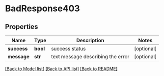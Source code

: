 # BadResponse403

## Properties
Name | Type | Description | Notes
------------ | ------------- | ------------- | -------------
**success** | **bool** | success status | [optional] 
**message** | **str** | text message describing the error | [optional] 

[[Back to Model list]](../README.md#documentation-for-models) [[Back to API list]](../README.md#documentation-for-api-endpoints) [[Back to README]](../README.md)

